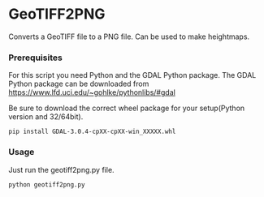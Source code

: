 # GeoTIFF2PNG
Converts a GeoTIFF file to a PNG file. Can be used to make heightmaps.

### Prerequisites
For this script you need Python and the GDAL Python package. The GDAL Python package can be downloaded from https://www.lfd.uci.edu/~gohlke/pythonlibs/#gdal

Be sure to download the correct wheel package for your setup(Python version and 32/64bit).
```
pip install GDAL-3.0.4-cpXX-cpXX-win_XXXXX.whl
```

### Usage
Just run the geotiff2png.py file.
```
python geotiff2png.py
```
